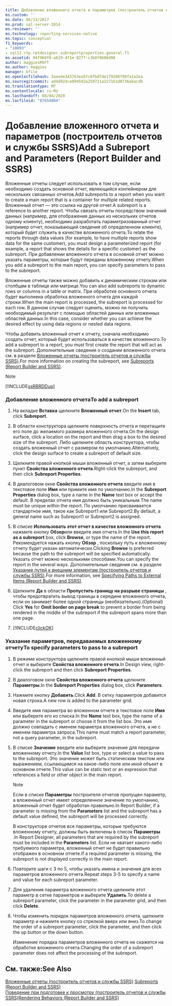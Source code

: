 ```yaml
---
title: Добавление вложенного отчета и параметров (построитель отчетов и службы SSRS) | Документы Майкрософт
ms.custom: ''
ms.date: 06/13/2017
ms.prod: sql-server-2014
ms.reviewer: ''
ms.technology: reporting-services-native
ms.topic: conceptual
f1_keywords:
- "10093"
- sql12.rtp.rptdesigner.subreportproperties.general.f1
ms.assetid: 94f960f8-a629-4f1e-8277-c3b8f0680d98
author: maggiesMSFT
ms.author: maggies
manager: kfile
ms.openlocfilehash: 3aeede343763ea5fc8fbdfde179208f98fa1a2ea
ms.sourcegitcommit: ad4d92dce894592a259721a1571b1d8736abacdb
ms.translationtype: MT
ms.contentlocale: ru-RU
ms.lasthandoff: 08/04/2020
ms.locfileid: "87654804"
---
```

# <a name="add-a-subreport-and-parameters-report-builder-and-ssrs"></a><span data-ttu-id="47982-102">Добавление вложенного отчета и параметров (построитель отчетов и службы SSRS)</span><span class="sxs-lookup"><span data-stu-id="47982-102">Add a Subreport and Parameters (Report Builder and SSRS)</span></span>
  <span data-ttu-id="47982-103">Вложенные отчеты следует использовать в том случае, если необходимо создать основной отчет, являющийся контейнером для нескольких связанных отчетов.</span><span class="sxs-lookup"><span data-stu-id="47982-103">Add subreports to a report when you want to create a main report that is a container for multiple related reports.</span></span> <span data-ttu-id="47982-104">Вложенный отчет — это ссылка на другой отчет.</span><span class="sxs-lookup"><span data-stu-id="47982-104">A subreport is a reference to another report.</span></span> <span data-ttu-id="47982-105">Чтобы связать отчеты посредством значений данных (например, для отображения данных из нескольких отчетов одному клиенту), необходимо разработать параметризованный отчет (например отчет, показывающий сведения об определенном клиенте), который будет служить в качестве вложенного отчета.</span><span class="sxs-lookup"><span data-stu-id="47982-105">To relate the reports through data values (for example, to have multiple reports show data for the same customer), you must design a parameterized report (for example, a report that shows the details for a specific customer) as the subreport.</span></span> <span data-ttu-id="47982-106">При добавлении вложенного отчета в основной отчет можно указать параметры, которые будут переданы вложенному отчету.</span><span class="sxs-lookup"><span data-stu-id="47982-106">When you add a subreport to the main report, you can specify parameters to pass to the subreport.</span></span>  
  
 <span data-ttu-id="47982-107">Вложенные отчеты также можно добавить к динамическим строкам или столбцам в таблице или матрице.</span><span class="sxs-lookup"><span data-stu-id="47982-107">You can also add subreports to dynamic rows or columns in a table or matrix.</span></span> <span data-ttu-id="47982-108">При обработке основного отчета будет выполнена обработка вложенного отчета для каждой строки.</span><span class="sxs-lookup"><span data-stu-id="47982-108">When the main report is processed, the subreport is processed for each row.</span></span> <span data-ttu-id="47982-109">В данном случае следует оценить, можно ли получить необходимый результат с помощью областей данных или вложенных областей данных.</span><span class="sxs-lookup"><span data-stu-id="47982-109">In this case, consider whether you can achieve the desired effect by using data regions or nested data regions.</span></span>  
  
 <span data-ttu-id="47982-110">Чтобы добавить вложенный отчет к отчету, сначала необходимо создать отчет, который будет использоваться в качестве вложенного.</span><span class="sxs-lookup"><span data-stu-id="47982-110">To add a subreport to a report, you must first create the report that will act as the subreport.</span></span> <span data-ttu-id="47982-111">Дополнительные сведения о создании вложенного отчета см. в разделе [Вложенные отчеты (построитель отчетов и службы SSRS)](subreports-report-builder-and-ssrs.md).</span><span class="sxs-lookup"><span data-stu-id="47982-111">For more information on creating the subreport, see [Subreports &#40;Report Builder and SSRS&#41;](subreports-report-builder-and-ssrs.md).</span></span>  
  
> [!NOTE]  
>  [!INCLUDE[ssRBRDDup](../../includes/ssrbrddup-md.md)]  
  
### <a name="to-add-a-subreport"></a><span data-ttu-id="47982-112">Добавление вложенного отчета</span><span class="sxs-lookup"><span data-stu-id="47982-112">To add a subreport</span></span>  
  
1.  <span data-ttu-id="47982-113">На вкладке **Вставка** щелкните **Вложенный отчет**.</span><span class="sxs-lookup"><span data-stu-id="47982-113">On the **Insert** tab, click **Subreport**.</span></span>  
  
2.  <span data-ttu-id="47982-114">В области конструктора щелкните поверхность отчета и перетащите его поле до желаемого размера вложенного отчета.</span><span class="sxs-lookup"><span data-stu-id="47982-114">On the design surface, click a location on the report and then drag a box to the desired size of the subreport.</span></span> <span data-ttu-id="47982-115">Либо щелкните область конструктора, чтобы создать вложенный отчет с размером по умолчанию.</span><span class="sxs-lookup"><span data-stu-id="47982-115">Alternatively, click the design surface to create a subreport of default size.</span></span>  
  
3.  <span data-ttu-id="47982-116">Щелкните правой кнопкой мыши вложенный отчет, а затем выберите пункт **Свойства вложенного отчета**.</span><span class="sxs-lookup"><span data-stu-id="47982-116">Right-click the subreport, and then click **Subreport Properties**.</span></span>  
  
4.  <span data-ttu-id="47982-117">В диалоговом окне **Свойства вложенного отчета** введите имя в текстовое поле **Имя** или примите имя по умолчанию.</span><span class="sxs-lookup"><span data-stu-id="47982-117">In the **Subreport Properties** dialog box, type a name in the **Name** text box or accept the default.</span></span> <span data-ttu-id="47982-118">В пределах отчета имя должно быть уникальным.</span><span class="sxs-lookup"><span data-stu-id="47982-118">The name must be unique within the report.</span></span> <span data-ttu-id="47982-119">По умолчанию присваивается стандартное имя, такое как Subreport1 или Subreport2.</span><span class="sxs-lookup"><span data-stu-id="47982-119">By default, a general name such as Subreport1 or Subreport2 is assigned.</span></span>  
  
5.  <span data-ttu-id="47982-120">В списке **Использовать этот отчет в качестве вложенного отчета** нажмите кнопку **Обзор**или введите имя отчета.</span><span class="sxs-lookup"><span data-stu-id="47982-120">In the **Use this report as a subreport** box, click **Browse**, or type the name of the report.</span></span> <span data-ttu-id="47982-121">Рекомендуется нажать кнопку **Обзор** , поскольку путь к вложенному отчету будет указан автоматически.</span><span class="sxs-lookup"><span data-stu-id="47982-121">Clicking **Browse** is preferred because the path to the subreport will be specified automatically.</span></span> <span data-ttu-id="47982-122">Указать отчет можно несколькими способами.</span><span class="sxs-lookup"><span data-stu-id="47982-122">You can specify the report in the several ways.</span></span> <span data-ttu-id="47982-123">Дополнительные сведения см. в разделе [Указание путей к внешним элементам (построитель отчетов и службы SSRS)](specifying-paths-to-external-items-report-builder-and-ssrs.md).</span><span class="sxs-lookup"><span data-stu-id="47982-123">For more information, see [Specifying Paths to External Items &#40;Report Builder and SSRS&#41;](specifying-paths-to-external-items-report-builder-and-ssrs.md).</span></span>  
  
6.  <span data-ttu-id="47982-124">Щелкните **Да** в области **Пропустить границу на разрыве страницы** , чтобы предотвратить вывод границы в середине вложенного отчета, если он занимает более одной страницы (необязательно).</span><span class="sxs-lookup"><span data-stu-id="47982-124">(Optional) Click **Yes** for **Omit border on page break** to prevent a border from being rendered in the middle of the subreport if the subreport spans more than one page.</span></span>  
  
7.  [!INCLUDE[clickOK](../../includes/clickok-md.md)]  
  
### <a name="to-specify-parameters-to-pass-to-a-subreport"></a><span data-ttu-id="47982-125">Указание параметров, передаваемых вложенному отчету</span><span class="sxs-lookup"><span data-stu-id="47982-125">To specify parameters to pass to a subreport</span></span>  
  
1.  <span data-ttu-id="47982-126">В режиме конструктора щелкните правой кнопкой мыши вложенный отчет и выберите **Свойства вложенного отчета**.</span><span class="sxs-lookup"><span data-stu-id="47982-126">In Design view, right-click the subreport and then click **Subreport Properties**.</span></span>  
  
2.  <span data-ttu-id="47982-127">В диалоговом окне **Свойства вложенного отчета** щелкните **Параметры**.</span><span class="sxs-lookup"><span data-stu-id="47982-127">In the **Subreport Properties** dialog box, click **Parameters**.</span></span>  
  
3.  <span data-ttu-id="47982-128">Нажмите кнопку **Добавить**.</span><span class="sxs-lookup"><span data-stu-id="47982-128">Click **Add**.</span></span> <span data-ttu-id="47982-129">В сетку параметров добавится новая строка.</span><span class="sxs-lookup"><span data-stu-id="47982-129">A new row is added to the parameter grid.</span></span>  
  
4.  <span data-ttu-id="47982-130">Введите имя параметра во вложенном отчете в текстовое поле **Имя** или выберите его из списка.</span><span class="sxs-lookup"><span data-stu-id="47982-130">In the **Name** text box, type the name of a parameter in the subreport or choose it from the list box.</span></span> <span data-ttu-id="47982-131">Это имя должно совпадать с именем параметра вложенного отчета, а не с именем параметра запроса.</span><span class="sxs-lookup"><span data-stu-id="47982-131">This name must match a report parameter, not a query parameter, in the subreport.</span></span>  
  
5.  <span data-ttu-id="47982-132">В списке **Значение** введите или выберите значение для передачи вложенному отчету.</span><span class="sxs-lookup"><span data-stu-id="47982-132">In the **Value** list box, type or select a value to pass to the subreport.</span></span> <span data-ttu-id="47982-133">Это значение может быть статическим текстом или выражением, ссылающимся на какое-либо поле или иной объект в основном отчете.</span><span class="sxs-lookup"><span data-stu-id="47982-133">This value can be static text or an expression that references a field or other object in the main report.</span></span>  
  
    > [!NOTE]  
    >  <span data-ttu-id="47982-134">Если в списке **Параметры** построителя отчетов пропущен параметр, а вложенный отчет имеет определенное значение по умолчанию, вложенный отчет будет обработан правильно.</span><span class="sxs-lookup"><span data-stu-id="47982-134">In Report Builder, if a parameter is missing from the **Parameters** list and the subreport has a default value defined, the subreport will be processed correctly.</span></span>  
    >   
    >  <span data-ttu-id="47982-135">В конструкторе отчетов все параметры, которые требуются вложенному отчету, должны быть включены в список **Параметры** .</span><span class="sxs-lookup"><span data-stu-id="47982-135">In Report Designer, all parameters that are required by the subreport must be included in the **Parameters** list.</span></span> <span data-ttu-id="47982-136">Если не хватает какого-либо требуемого параметра, вложенный отчет не будет правильно отображен в основном отчете.</span><span class="sxs-lookup"><span data-stu-id="47982-136">If a required parameter is missing, the subreport is not displayed correctly in the main report.</span></span>  
  
6.  <span data-ttu-id="47982-137">Повторите шаги с 3 по 5, чтобы указать имена и значения для всех параметров вложенного отчета.</span><span class="sxs-lookup"><span data-stu-id="47982-137">Repeat steps 3-5 to specify a name and value for each subreport parameter.</span></span>  
  
7.  <span data-ttu-id="47982-138">Для удаления параметра вложенного отчета щелкните этот параметр в сетке параметров и выберите **Удалить**.</span><span class="sxs-lookup"><span data-stu-id="47982-138">To delete a subreport parameter, click the parameter in the parameter grid, and then click **Delete**.</span></span>  
  
8.  <span data-ttu-id="47982-139">Чтобы изменить порядок параметров вложенного отчета, щелкните параметр и нажмите кнопку со стрелкой вверх или вниз.</span><span class="sxs-lookup"><span data-stu-id="47982-139">To change the order of a subreport parameter, click the parameter, and then click the up button or the down button.</span></span>  
  
     <span data-ttu-id="47982-140">Изменение порядка параметров вложенного отчета не скажется на обработке вложенного отчета.</span><span class="sxs-lookup"><span data-stu-id="47982-140">Changing the order of a subreport parameter does not affect the processing of the subreport.</span></span>  
  
## <a name="see-also"></a><span data-ttu-id="47982-141">См. также:</span><span class="sxs-lookup"><span data-stu-id="47982-141">See Also</span></span>  
 <span data-ttu-id="47982-142">[Вложенные отчеты (построитель отчетов и службы SSRS)](subreports-report-builder-and-ssrs.md) </span><span class="sxs-lookup"><span data-stu-id="47982-142">[Subreports &#40;Report Builder and SSRS&#41;](subreports-report-builder-and-ssrs.md) </span></span>  
 [<span data-ttu-id="47982-143">Поведение при подготовке к просмотру (построитель отчетов и службы SSRS)</span><span class="sxs-lookup"><span data-stu-id="47982-143">Rendering Behaviors &#40;Report Builder  and SSRS&#41;</span></span>](rendering-behaviors-report-builder-and-ssrs.md)  
  
  
